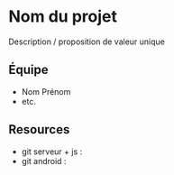 # Nom du projet

Description / proposition de valeur unique

## Équipe

* Nom Prénom
* etc.

## Resources

* git serveur + js : 
* git android : 


